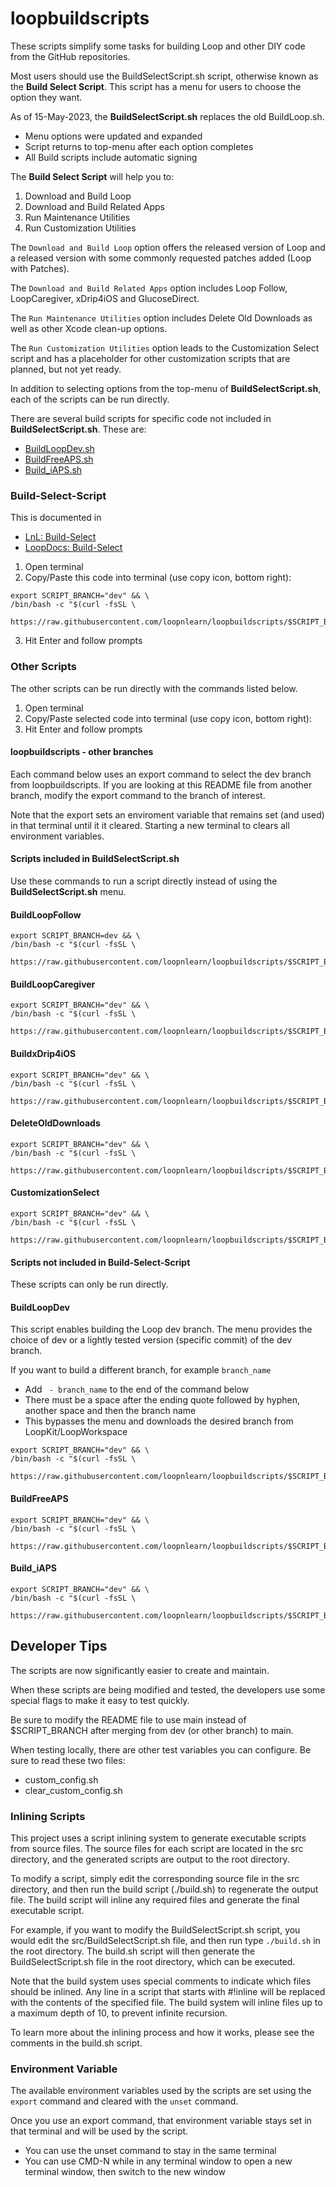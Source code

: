 # loopbuildscripts

These scripts simplify some tasks for building Loop and other DIY code from the GitHub repositories.

Most users should use the BuildSelectScript.sh script, otherwise known as the **Build Select Script**. This script has a menu for users to choose the option they want.

As of 15-May-2023, the **BuildSelectScript.sh** replaces the old BuildLoop.sh.

* Menu options were updated and expanded
* Script returns to top-menu after each option completes
* All Build scripts include automatic signing

The **Build Select Script** will help you to:

1. Download and Build Loop
2. Download and Build Related Apps
3. Run Maintenance Utilities
4. Run Customization Utilities

The `Download and Build Loop` option offers the released version of Loop and a released version with some commonly requested patches added (Loop with Patches).

The `Download and Build Related Apps` option includes Loop Follow, LoopCaregiver, xDrip4iOS and GlucoseDirect.

The `Run Maintenance Utilities` option includes Delete Old Downloads as well as other Xcode clean-up options.

The `Run Customization Utilities` option leads to the Customization Select script and has a placeholder for other customization scripts that are planned, but not yet ready.

In addition to selecting options from the top-menu of **BuildSelectScript.sh**, each of the scripts can be run directly.

There are several build scripts for specific code not included in **BuildSelectScript.sh**. These are:

* [BuildLoopDev.sh](#buildloopdev)
* [BuildFreeAPS.sh](#buildfreeaps)
* [Build_iAPS.sh](#build_iaps)


### Build-Select-Script

This is documented in

* [LnL: Build-Select](https://www.loopandlearn.org/build-select)
* [LoopDocs: Build-Select](https://loopkit.github.io/loopdocs/build/step14/#download-loop)

1. Open terminal
2. Copy/Paste this code into terminal (use copy icon, bottom right): 

```
export SCRIPT_BRANCH="dev" && \
/bin/bash -c "$(curl -fsSL \
  https://raw.githubusercontent.com/loopnlearn/loopbuildscripts/$SCRIPT_BRANCH/BuildSelectScript.sh)"
```

3. Hit Enter and follow prompts


### Other Scripts

The other scripts can be run directly with the commands listed below.

1. Open terminal
2. Copy/Paste selected code into terminal (use copy icon, bottom right):
3. Hit Enter and follow prompts

#### loopbuildscripts - other branches

Each command below uses an export command to select the dev branch from loopbuildscripts. If you are looking at this README file from another branch, modify the export command to the branch of interest.

Note that the export sets an enviroment variable that remains set (and used) in that terminal until it it cleared. Starting a new terminal to clears all environment variables.

#### Scripts included in BuildSelectScript.sh

Use these commands to run a script directly instead of using the **BuildSelectScript.sh** menu.

#### BuildLoopFollow

```
export SCRIPT_BRANCH=dev && \
/bin/bash -c "$(curl -fsSL \
  https://raw.githubusercontent.com/loopnlearn/loopbuildscripts/$SCRIPT_BRANCH/BuildLoopFollow.sh)"
```

#### BuildLoopCaregiver

```
export SCRIPT_BRANCH="dev" && \
/bin/bash -c "$(curl -fsSL \
  https://raw.githubusercontent.com/loopnlearn/loopbuildscripts/$SCRIPT_BRANCH/BuildLoopCaregiver.sh)"
```

#### BuildxDrip4iOS

```
export SCRIPT_BRANCH="dev" && \
/bin/bash -c "$(curl -fsSL \
  https://raw.githubusercontent.com/loopnlearn/loopbuildscripts/$SCRIPT_BRANCH/BuildxDrip4iOS.sh)"
```

#### DeleteOldDownloads

```
export SCRIPT_BRANCH="dev" && \
/bin/bash -c "$(curl -fsSL \
  https://raw.githubusercontent.com/loopnlearn/loopbuildscripts/$SCRIPT_BRANCH/DeleteOldDownloads.sh)"
```

#### CustomizationSelect

```
export SCRIPT_BRANCH="dev" && \
/bin/bash -c "$(curl -fsSL \
  https://raw.githubusercontent.com/loopnlearn/loopbuildscripts/$SCRIPT_BRANCH/CustomizationSelect.sh)"
```

#### Scripts not included in Build-Select-Script

These scripts can only be run directly.

#### BuildLoopDev

This script enables building the Loop dev branch. The menu provides the choice of dev or a lightly tested version (specific commit) of the dev branch.

If you want to build a different branch, for example `branch_name`

* Add ` - branch_name` to the end of the command below
* There must be a space after the ending quote followed by hyphen, another space and then the branch name
* This bypasses the menu and downloads the desired branch from LoopKit/LoopWorkspace

```
export SCRIPT_BRANCH="dev" && \
/bin/bash -c "$(curl -fsSL \
  https://raw.githubusercontent.com/loopnlearn/loopbuildscripts/$SCRIPT_BRANCH/BuildLoopDev.sh)"
```

#### BuildFreeAPS

```
export SCRIPT_BRANCH="dev" && \
/bin/bash -c "$(curl -fsSL \
  https://raw.githubusercontent.com/loopnlearn/loopbuildscripts/$SCRIPT_BRANCH/BuildFreeAPS.sh)"
```

#### Build_iAPS

```
export SCRIPT_BRANCH="dev" && \
/bin/bash -c "$(curl -fsSL \
  https://raw.githubusercontent.com/loopnlearn/loopbuildscripts/$SCRIPT_BRANCH/Build_iAPS.sh)"
```

## Developer Tips

The scripts are now significantly easier to create and maintain.

When these scripts are being modified and tested, the developers use some special flags to make it easy to test quickly.

Be sure to modify the README file to use main instead of $SCRIPT_BRANCH after merging from dev (or other branch) to main.

When testing locally, there are other test variables you can configure. Be sure to read these two files:
* custom_config.sh
* clear_custom_config.sh

### Inlining Scripts

This project uses a script inlining system to generate executable scripts from source files. The source files for each script are located in the src directory, and the generated scripts are output to the root directory.

To modify a script, simply edit the corresponding source file in the src directory, and then run the build script (./build.sh) to regenerate the output file. The build script will inline any required files and generate the final executable script.

For example, if you want to modify the BuildSelectScript.sh script, you would edit the src/BuildSelectScript.sh file, and then run type `./build.sh` in the root directory. The build.sh script will then generate the BuildSelectScript.sh file in the root directory, which can be executed.

Note that the build system uses special comments to indicate which files should be inlined. Any line in a script that starts with #!inline will be replaced with the contents of the specified file. The build system will inline files up to a maximum depth of 10, to prevent infinite recursion.

To learn more about the inlining process and how it works, please see the comments in the build.sh script.

### Environment Variable

The available environment variables used by the scripts are set using the `export` command and cleared with the `unset` command.

Once you use an export command, that environment variable stays set in that terminal and will be used by the script. 

* You can use the unset command to stay in the same terminal
* You can use CMD-N while in any terminal window to open a new terminal window, then switch to the new window
